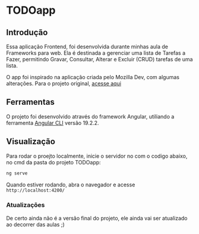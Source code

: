 # TODOapp

## Introdução

Essa aplicação Frontend, foi desenvolvida durante minhas aula de Frameworks para web. Ela é
destinada a gerenciar uma lista de Tarefas a Fazer, permitindo Gravar, Consultar,
Alterar e Excluir (CRUD) tarefas de uma lista. 

O app foi inspirado na aplicação criada pelo Mozilla Dev, com algumas alterações. Para o projeto original, [acesse aqui](https://developer.mozilla.org/en-US/docs/Learn_web_development/Core/Frameworks_libraries/Svelte_Todo_list_beginning)

## Ferramentas

O projeto foi desenvolvido através do framework Angular, utiliando a ferramenta [Angular CLI](https://github.com/angular/angular-cli) versão 19.2.2.

## Visualização

Para rodar o proejto localmente, inicie o servidor no com o codigo abaixo, no cmd da pasta do projeto TODOapp:

```bash
ng serve
```

Quando estiver rodando, abra o navegador e acesse `http://localhost:4200/`


### Atualizações
De certo ainda não é a versão final do projeto, ele ainda vai ser atualizado ao decorrer das aulas ;)
